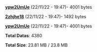 [**ypw2UmUe**](/data/ypw2UmUe.txt) (22/11/22 - 19:47)- 4001 bytes

[**2zhjhe18**](/data/2zhjhe18.txt) (22/11/22 - 19:47)- 1492 bytes

[**ypw2UmUe**](/data/ypw2UmUe.txt) (22/11/22 - 19:47)- 4001 bytes

**Total Datas**: 4380

**Total Size**: 23.81 MB / 23.8 MB